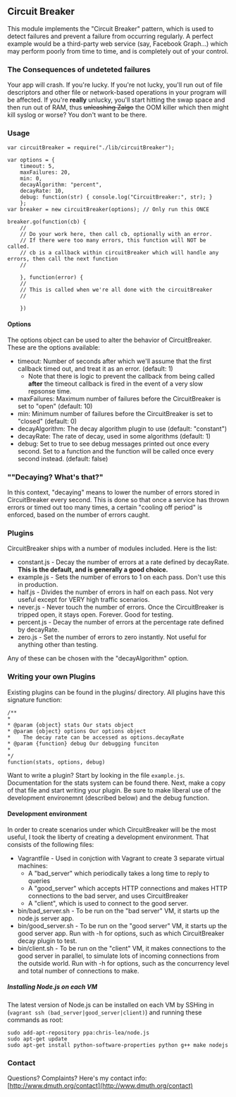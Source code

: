 
## Circuit Breaker

This module implements the "Circuit Breaker" pattern, which is used to detect failures and prevent a failure from occurring regularly.  A perfect example would be a third-party web service (say, Facebook Graph…) which may perform poorly from time to time, and is completely out of your control.

### The Consequences of undeteted failures

Your app will crash.  If you're lucky.  If you're not lucky, you'll run out of file descriptors and other file or network-based operations in your program will be affected.  If you're **really** unlucky, you'll start hitting the swap space and then run out of RAM, thus ~~unleashing Zalgo~~ the OOM killer which then might kill syslog or worse?  You don't want to be there.


### Usage

    var circuitBreaker = require("./lib/circuitBreaker");
    
    var options = {
        timeout: 5,
        maxFailures: 20,
        min: 0,
        decayAlgorithm: "percent",
        decayRate: 10,
        debug: function(str) { console.log("CircuitBreaker:", str); }
        };
    var breaker = new circuitBreaker(options); // Only run this ONCE
    
    breaker.go(function(cb) {
        //
        // Do your work here, then call cb, optionally with an error.
        // If there were too many errors, this function will NOT be called.
        // cb is a callback within circuitBreaker which will handle any errors, then call the next function
        //
    	
        }, function(error) {
        //
        // This is called when we're all done with the circuitBreaker
        // 

        })

#### Options

The options object can be used to alter the behavior of CircuitBreaker.  These are the options available:

- timeout: Number of seconds after which we'll assume that the first callback timed out, and treat it as an error. (default: 1)
   - Note that there is logic to prevent the callback from being called **after** the timeout callback is fired in the event of a very slow repsonse time.
- maxFailures: Maximum number of failures before the CircuitBreaker is set to "open" (default: 10)
- min: Minimum number of failures before the CircuitBreaker is set to "closed" (default: 0)
- decayAlgorithm: The decay algorithm plugin to use (default: "constant")
- decayRate: The rate of decay, used in some algorithms (default: 1)
- debug: Set to true to see debug messages printed out once every second. Set to a function and the function will be called once every second instead. (default: false)

    
### ""Decaying? What's that?"

In this context, "decaying" means to lower the number of errors stored in CircuitBreaker every second.  This is done so that once a service has thrown errors or timed out too many times, a certain "cooling off period" is enforced, based on the number of errors caught.
    
### Plugins

CircuitBreaker ships with a number of modules included.  Here is the list:

- constant.js - Decay the number of errors at a rate defined by decayRate.  **This is the default, and is generally a good choice.**
- example.js - Sets the number of errors to 1 on each pass.  Don't use this in production.
- half.js - Divides the number of errors in half on each pass.  Not very useful except for VERY high traffic scenarios.
- never.js - Never touch the number of errors. Once the CircuitBreaker is tripped open, it stays open.  Forever. Good for testing.
- percent.js - Decay the number of errors at the percentage rate defined by decayRate.
- zero.js - Set the number of errors to zero instantly.  Not useful for anything other than testing.

Any of these can be chosen with the "decayAlgorithm" option.

### Writing your own Plugins

Existing plugins can be found in the plugins/ directory.  All plugins have this signature function:

    /**
    *
    * @param {object} stats Our stats object
    * @param {object} options Our options object
    *    The decay rate can be accessed as options.decayRate
    * @param {function} debug Our debugging funciton
    *
    */
    function(stats, options, debug)


Want to write a plugin? Start by looking in the file `example.js`. Documentation for the stats system can be found there.  Next, make a copy of that file and start writing your plugin.  Be sure to make liberal use of the development environemnt (described below) and the debug function.


#### Development environment

In order to create scenarios under which CircuitBreaker will be the most useful, I took the liberty of creating a development environment.  That consists of the following files:
- Vagrantfile - Used in conjction with Vagrant to create 3 separate virtual machines: 
   - A "bad_server" which periodically takes a long time to reply to queries
   - A "good_server" which accepts HTTP connections and makes HTTP connections to the bad server, and uses CircuitBreaker
   - A "client", which is used to connect to the good server.
- bin/bad_server.sh - To be run on the "bad server" VM, it starts up the node.js server app.
- bin/good_server.sh - To be run on the "good server" VM, it starts up the good server app. Run with -h for options, such as which CircuitBreaker decay plugin to test.
- bin/client.sh - To be run on the "client" VM, it makes connections to the good server in parallel, to simulate lots of incoming connections from the outside world. Run with -h for options, such as the concurrency level and total number of connections to make.

##### Installing Node.js on each VM

The latest version of Node.js can be installed on each VM by SSHing in (`vagrant ssh (bad_server|good_server|client)`) and running these commands as root:

    sudo add-apt-repository ppa:chris-lea/node.js
    sudo apt-get update
    sudo apt-get install python-software-properties python g++ make nodejs


### Contact

Questions? Complaints? Here's my contact info: [http://www.dmuth.org/contact](http://www.dmuth.org/contact)

